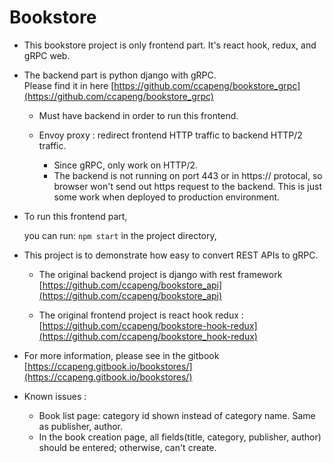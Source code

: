 # Bookstore

- This bookstore project is only frontend part. 
	It's react hook, redux, and gRPC web.

- The backend part is python django with gRPC.  
	Please find it in here [https://github.com/ccapeng/bookstore_grpc](https://github.com/ccapeng/bookstore_grpc)  
	
	- Must have backend in order to run this frontend.
	
	- Envoy proxy : redirect frontend HTTP traffic to backend HTTP/2 traffic.  
		- Since gRPC, only work on HTTP/2.
		- The backend is not running on port 443 or in https:// protocal, so browser won't send out https request to the backend. This is just some work when deployed to production environment.

- To run this frontend part,

	you can run:
	`npm start`
	in the project directory, 
	
- This project is to demonstrate how easy to convert REST APIs to gRPC.
	- The original backend project is django with rest framework [https://github.com/ccapeng/bookstore_api](https://github.com/ccapeng/bookstore_api)  
	
	- The original frontend project is react hook redux : [https://github.com/ccapeng/bookstore-hook-redux](https://github.com/ccapeng/bookstore_hook-redux)  
	
- For more information, please see in the gitbook
	[https://ccapeng.gitbook.io/bookstores/](https://ccapeng.gitbook.io/bookstores/)
	
- Known issues :
	- Book list page: category id shown instead of category name. Same as publisher, author.
	- In the book creation page, all fields(title, category, publisher, author) should be entered; otherwise, can't create.
	